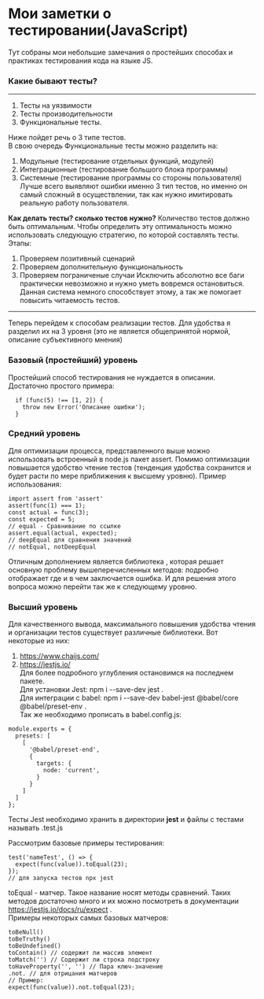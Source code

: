 # **Мои заметки о тестировании(JavaScript)**

Тут собраны мои небольшие замечания о простейших способах и практиках тестирования кода на языке JS.

### **Какие бывают тесты?**
------------------------------------
1. Тесты на уязвимости
2. Тесты производительности
3. Функциональные тесты. </br>

Ниже пойдет речь о 3 типе тестов. </br>
В свою очередь Функциональные тесты можно разделить на:
  1. Модульные (тестирование отдельных функций, модулей)
  2. Интеграционные (тестирование большого блока программы)
  3. Системные (тестирование программы со стороны пользователя) </br>
Лучше всего выявляют ошибки именно 3 тип тестов, но именно он самый сложный в осуществлении, так как нужно имитировать реальную работу пользователя.

**Как делать тесты? сколько тестов нужно?**
Количество тестов должно быть оптимальным. Чтобы определить эту оптимальность можно использовать следующую стратегию, по которой составлять тесты. Этапы:
1. Проверяем позитивный сценарий
2. Проверяем дополнительную функциональность
3. Проверяем пограниченые случаи
Исключить абсолютно все баги практически невозможно и нужно уметь вовремся остановиться. Данная система немного способствует этому, а так же помогает повысить читаемость тестов. 
------------------------------------
Теперь перейдем к способам реализации тестов. Для удобства я разделил их на 3 уровня (это не является общепринятой нормой, описание субъективного мнения)


### **Базовый (простейший) уровень**

Простейший способ тестирования не нуждается в описании. Достаточно простого примера:
```
  if (func(5) !== [1, 2]) { 
    throw new Error('Описание ошибки');
  }
```
### **Средний уровень**

Для оптимизации процесса, представленного выше можно использовать встроенный в node.js пакет assert.
Помимо оптимизации повышается удобство чтение тестов (тенденция удобства сохранится и будет расти по мере приближения к высшему уровню).
Пример использования:
```
import assert from 'assert'
assert(func(1) === 1);
const actual = func(3);
const expected = 5;
// equal - Сравнивание по ссылке
assert.equal(actual, expected);
// deepEqual для сравнения значений
// notEqual, notDeepEqual
```
Отличным дополнением является библиотека <power-assets>, которая решает основную проблему вышеперечисленных методов: <power-assets> подробно отображает где и в чем заключается ошибка.
И для решения этого вопроса можно перейти так же к следующему уровню.

### **Высший уровень**

Для качественного вывода, максимального повышения удобства чтения и организации тестов существует различные библиотеки. 
Вот некоторые из них:
1. https://www.chaijs.com/
2. https://jestjs.io/ </br>
Для более подробного углубления остановимся на последнем пакете.</br>
Для установки Jest: npm i --save-dev jest .</br>
Для интеграции с babel: npm i --save-dev babel-jest @babel/core @babel/preset-env .</br>
Так же необходимо прописать в babel.config.js:
```
module.exports = {
  presets: [
    [
      '@babel/preset-end',
      {
        targets: {
          node: 'current',
        }
      }
    ]
  ]
};
```
Тесты Jest необходимо хранить в директории __jest__ и файлы с тестами называть <name>.test.js

Рассмотрим базовые примеры тестирования:
```
test('nameTest', () => {
  expect(func(value)).toEqual(23);
});
// для запуска тестов npx jest
```
toEqual - матчер. Такое название носят методы сравнений. Таких методов достаточно много и их можно посмотреть в документации https://jestjs.io/docs/ru/expect .</br>
Примеры некоторых самых базовых матчеров:
```
toBeNull()
toBeTruthy()
toBeUndefined()
toContain() // содержит ли массив элемент
toMatch('') // Содержит ли строка подстроку
toHaveProperty('', '') // Пара ключ-значение
.not. // для отрицания матчеров
// Пример:
expect(func(value)).not.toEqual(23);
```